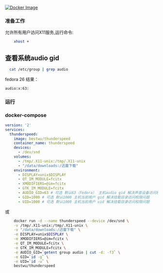 [![Docker Image](https://img.shields.io/badge/docker%20image-available-green.svg)](https://hub.docker.com/r/bestwu/thunderspeed/)

### 准备工作

允许所有用户访问X11服务,运行命令:

```bash
    xhost +
```

## 查看系统audio gid

```bash
  cat /etc/group | grep audio
```

fedora 26 结果：

```bash
audio:x:63:
```

### 运行

### docker-compose

```yml
version: '2'
services:
  thunderspeed:
    image: bestwu/thunderspeed
    container_name: thunderspeed
    devices:
      - /dev/snd
    volumes:
      - /tmp/.X11-unix:/tmp/.X11-unix
      - "/data/downloads:/迅雷下载"
    environment:
      - DISPLAY=unix$DISPLAY
      - QT_IM_MODULE=fcitx
      - XMODIFIERS=@im=fcitx
      - GTK_IM_MODULE=fcitx
      - AUDIO_GID=63 # 可选 默认63（fedora） 主机audio gid 解决声音设备访问权限问题
      - GID=1000 # 可选 默认1000 主机当前用户 gid 解决挂载目录访问权限问题
      - UID=1000 # 可选 默认1000 主机当前用户 uid 解决挂载目录访问权限问题
```

或

```bash
    docker run -d --name thunderspeed --device /dev/snd \
    -v /tmp/.X11-unix:/tmp/.X11-unix \
    -v "/data/downloads:/迅雷下载" \
    -e DISPLAY=unix$DISPLAY \
    -e XMODIFIERS=@im=fcitx \
    -e QT_IM_MODULE=fcitx \
    -e GTK_IM_MODULE=fcitx \
    -e AUDIO_GID=`getent group audio | cut -d: -f3` \
    -e GID=`id -g` \
    -e UID=`id -u` \
    bestwu/thunderspeed
```